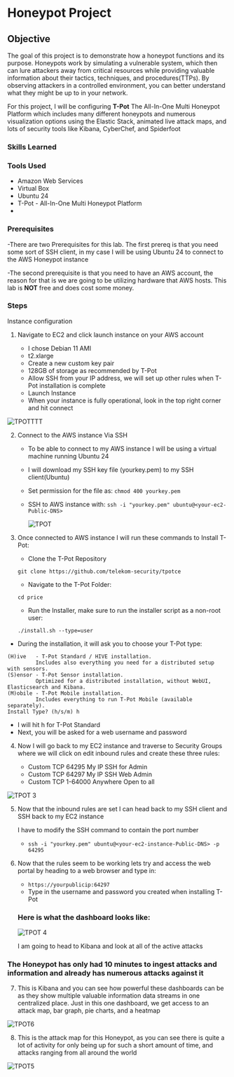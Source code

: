 # Honeypot Project

## Objective

The goal of this project is to demonstrate how a honeypot functions and its purpose. Honeypots work by simulating a vulnerable system, which then can lure attackers away from critical resources while providing valuable information about their tactics, techniques, and procedures(TTPs). By observing attackers in a controlled environment, you can better understand what they might be up to in your network.

For this project, I will be configuring **T-Pot** The All-In-One Multi Honeypot Platform which includes many different honeypots and numerous visualization options using the Elastic Stack, animated live attack maps, and lots of security tools like Kibana, CyberChef, and Spiderfoot




### Skills Learned



### Tools Used
- Amazon Web Services
- Virtual Box
- Ubuntu 24
- T-Pot - All-In-One Multi Honeypot Platform
- 

### Prerequisites

-There are two Prerequisites for this lab. The first prereq is that you need some sort of SSH client, in my case I will be using Ubuntu 24 to connect to the AWS Honeypot instance

-The second prerequisite is that you need to have an AWS account, the reason for that is we are going to be utilizing hardware that AWS hosts. This lab is **NOT** free and does cost some money.

### Steps

Instance configuration

1. Navigate to EC2 and click launch instance on your AWS account

   - I chose Debian 11 AMI
   - t2.xlarge
   - Create a new custom key pair
   - 128GB of storage as recommended by T-Pot
   - Allow SSH from your IP address, we will set up other rules when T-Pot installation is complete
   - Launch Instance
   - When your instance is fully operational, look in the top right corner and hit connect
     
![TPOTTTT](https://github.com/user-attachments/assets/23b903ca-7cd5-47f8-bf5c-e2f83010fbf0)



2. Connect to the AWS instance Via SSH

   - To be able to connect to my AWS instance I will be using a virtual machine running Ubuntu 24
   - I will download my SSH key file (yourkey.pem) to my SSH client(Ubuntu)
   - Set permission for the file as: `chmod 400 yourkey.pem`
   - SSH to AWS instance with: `ssh -i "yourkey.pem" ubuntu@<your-ec2-Public-DNS>`
     
     
     ![TPOT](https://github.com/user-attachments/assets/903fcd58-1d94-4ba8-9e8f-34cd8c9c3040)

3. Once connected to AWS instance I will run these commands to Install T-Pot:
  
   - Clone the T-Pot Repository   
   ```
   git clone https://github.com/telekom-security/tpotce
   ```
   - Navigate to the T-Pot Folder:   
   ```  
   cd price
   ```   
   - Run the Installer, make sure to run the installer script as a non-root user:    
   ```
   ./install.sh --type=user
   ```   
  - During the installation, it will ask you to
     choose your T-Pot type:
   ```  
 (H)ive   - T-Pot Standard / HIVE installation.
            Includes also everything you need for a distributed setup with sensors.
 (S)ensor - T-Pot Sensor installation.
            Optimized for a distributed installation, without WebUI, Elasticsearch and Kibana.
 (M)obile - T-Pot Mobile installation.
            Includes everything to run T-Pot Mobile (available separately).
 Install Type? (h/s/m) h
  ```

- I will hit h for T-Pot Standard
- Next, you will be asked for a web username and password
  
4. Now I will go back to my EC2 instance and traverse to Security Groups where we will click on edit inbound rules and create these three rules:

   - Custom TCP   64295   My IP     SSH for Admin
   - Custom TCP   64297   My IP     SSH Web Admin
   - Custom TCP  1-64000  Anywhere   Open to all
   
![TPOT 3](https://github.com/user-attachments/assets/d5683186-170f-43c0-a0d8-db4845c2b562)

5. Now that the inbound rules are set I can head back to my SSH client and SSH back to my EC2 instance

   I have to modify the SSH command to contain the port number
   - `ssh -i "yourkey.pem" ubuntu@<your-ec2-instance-Public-DNS> -p 64295`

6. Now that the rules seem to be working lets try and access the web portal by heading to a web browser and type in:

   - `https://yourpublicip:64297`
   - Type in the username and password you created when installing T-Pot
   ### Here is what the dashboard looks like:  

   ![TPOT 4](https://github.com/user-attachments/assets/e44ec602-7cfd-4595-8b1b-68a64bb1e531)

   I am going to head to Kibana and look at all of the active attacks

### The Honeypot has only had 10 minutes to ingest attacks and information and already has numerous attacks against it

7. This is Kibana and you can see how powerful these dashboards can be as they show multiple valuable information data streams in one centralized place. Just in this one dashboard, we get access to an attack map, bar graph, pie charts, and a heatmap

![TPOT6](https://github.com/user-attachments/assets/e434e7d0-90d2-4403-8c89-8e3079f05f39)

8. This is the attack map for this Honeypot, as you can see there is quite a lot of activity for only being up for such a short amount of time, and attacks ranging from all around the world
   
![TPOT5](https://github.com/user-attachments/assets/e3d8f950-6c78-4c9e-b9e5-f274214942bf)

